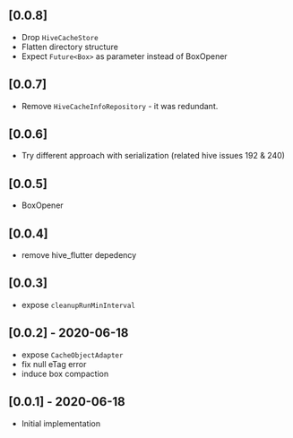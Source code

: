 ## [0.0.8]

* Drop `HiveCacheStore`
* Flatten directory structure
* Expect `Future<Box>` as parameter instead of BoxOpener

## [0.0.7]

* Remove `HiveCacheInfoRepository` - it was redundant.

## [0.0.6]

* Try different approach with serialization (related hive issues 192 & 240)

## [0.0.5]

* BoxOpener

## [0.0.4]

* remove hive_flutter depedency

## [0.0.3]

* expose `cleanupRunMinInterval`

## [0.0.2] - 2020-06-18

* expose `CacheObjectAdapter`
* fix null eTag error
* induce box compaction

## [0.0.1] - 2020-06-18

* Initial implementation
